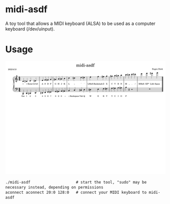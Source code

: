 # midi-asdf

A toy tool that allows a MIDI keyboard (ALSA)  to be used as a computer keyboard (/dev/uinput).

# Usage
![MIDI to ASDF key mapping](./midi-asdf.svg)

```
./midi-asdf                    # start the tool, "sudo" may be necessary instead, depending on permissions
aconnect aconnect 20:0 128:0   # connect your MIDI keyboard to midi-asdf
```
